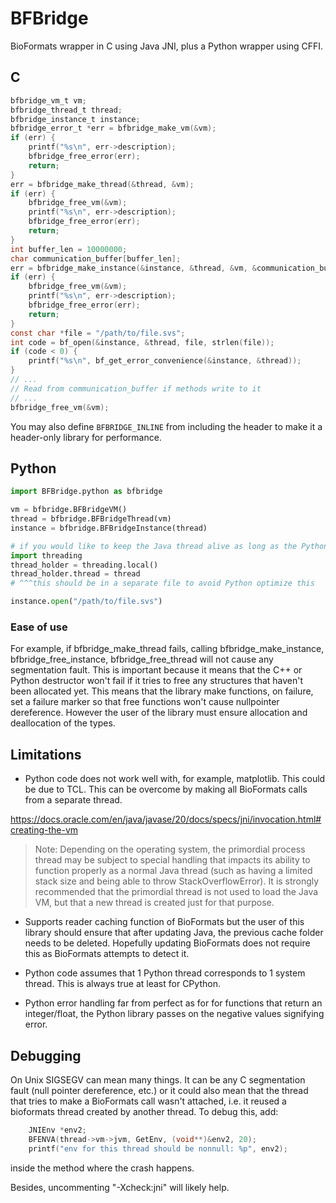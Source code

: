 # BFBridge

BioFormats wrapper in C using Java JNI, plus a Python wrapper using CFFI.

## C

```c
bfbridge_vm_t vm;
bfbridge_thread_t thread;
bfbridge_instance_t instance;
bfbridge_error_t *err = bfbridge_make_vm(&vm);
if (err) {
    printf("%s\n", err->description);
    bfbridge_free_error(err);
    return;
}
err = bfbridge_make_thread(&thread, &vm);
if (err) {
    bfbridge_free_vm(&vm);
    printf("%s\n", err->description);
    bfbridge_free_error(err);
    return;
}
int buffer_len = 10000000;
char communication_buffer[buffer_len];
err = bfbridge_make_instance(&instance, &thread, &vm, &communication_buffer, buffer_len);
if (err) {
    bfbridge_free_vm(&vm);
    printf("%s\n", err->description);
    bfbridge_free_error(err);
    return;
}
const char *file = "/path/to/file.svs";
int code = bf_open(&instance, &thread, file, strlen(file));
if (code < 0) {
    printf("%s\n", bf_get_error_convenience(&instance, &thread));
}
// ...
// Read from communication_buffer if methods write to it
// ...
bfbridge_free_vm(&vm);
```

You may also define `BFBRIDGE_INLINE` from including the header to make it a header-only library for performance.

## Python

```py
import BFBridge.python as bfbridge

vm = bfbridge.BFBridgeVM()
thread = bfbridge.BFBridgeThread(vm)
instance = bfbridge.BFBridgeInstance(thread)

# if you would like to keep the Java thread alive as long as the Python thread is alive:
import threading
thread_holder = threading.local()
thread_holder.thread = thread
# ^^^this should be in a separate file to avoid Python optimize this

instance.open("/path/to/file.svs")

```

### Ease of use

For example, if bfbridge_make_thread fails, calling bfbridge_make_instance, bfbridge_free_instance, bfbridge_free_thread will not cause any segmentation fault. This is important because it means that the C++ or Python destructor won't fail if it tries to free any structures that haven't been allocated yet. This means that the library make functions, on failure, set a failure marker so that free functions won't cause nullpointer dereference. However the user of the library must ensure allocation and deallocation of the types.

## Limitations

- Python code does not work well with, for example, matplotlib. This could be due to TCL. This can be overcome by making all BioFormats calls from a separate thread.

https://docs.oracle.com/en/java/javase/20/docs/specs/jni/invocation.html#creating-the-vm

> Note: Depending on the operating system, the primordial process thread may be subject to special handling that impacts its ability to function properly as a normal Java thread (such as having a limited stack size and being able to throw StackOverflowError). It is strongly recommended that the primordial thread is not used to load the Java VM, but that a new thread is created just for that purpose.

- Supports reader caching function of BioFormats but the user of this library should ensure that after updating Java, the previous cache folder needs to be deleted. Hopefully updating BioFormats does not require this as BioFormats attempts to detect it.

- Python code assumes that 1 Python thread corresponds to 1 system thread. This is always true at least for CPython.

- Python error handling far from perfect as for for functions that return an integer/float, the Python library passes on the negative values signifying error.

## Debugging

On Unix SIGSEGV can mean many things. It can be any C segmentation fault (null pointer dereference, etc.) or it could also mean that the thread that tries to make a BioFormats call wasn't attached, i.e. it reused a bioformats thread created by another thread. To debug this, add:

```c
    JNIEnv *env2;
    BFENVA(thread->vm->jvm, GetEnv, (void**)&env2, 20);
    printf("env for this thread should be nonnull: %p", env2);
```

inside the method where the crash happens.

Besides, uncommenting "-Xcheck:jni" will likely help.
